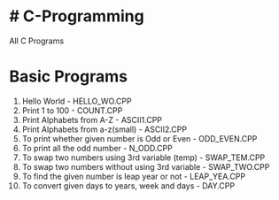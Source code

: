 # # C-Programming
All C Programs

# Basic Programs
1. Hello World - HELLO_WO.CPP
2. Print 1 to 100 - COUNT.CPP
3. Print Alphabets from A-Z - ASCII1.CPP
4. Print Alphabets from a-z(small) - ASCII2.CPP
5. To print whether given number is Odd or Even - ODD_EVEN.CPP
6. To print all the odd number - N_ODD.CPP
7. To swap two numbers using 3rd variable (temp) - SWAP_TEM.CPP
8. To swap two numbers without using 3rd variable - SWAP_TWO.CPP
9. To find the given number is leap year or not - LEAP_YEA.CPP
10. To convert given days to years, week and days - DAY.CPP
